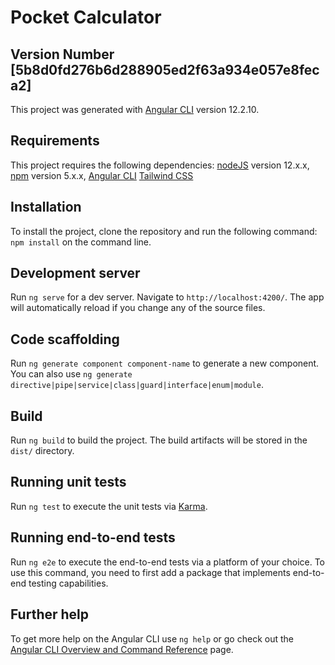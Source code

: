 # Pocket Calculator

## Version Number [5b8d0fd276b6d288905ed2f63a934e057e8feca2]

This project was generated with [Angular CLI](https://github.com/angular/angular-cli) version 12.2.10.

## Requirements
This project requires the following dependencies:
[nodeJS](https://nodejs.org/en/) version 12.x.x,
[npm](https://www.npmjs.com/) version 5.x.x,
[Angular CLI](https://angular.io/start)
[Tailwind CSS](https://tailwindcss.com/)


## Installation
To install the project, clone the repository and run the following command:
`npm install` on the command line.

## Development server

Run `ng serve` for a dev server. Navigate to `http://localhost:4200/`. The app will automatically reload if you change any of the source files.

## Code scaffolding

Run `ng generate component component-name` to generate a new component. You can also use `ng generate directive|pipe|service|class|guard|interface|enum|module`.

## Build

Run `ng build` to build the project. The build artifacts will be stored in the `dist/` directory.

## Running unit tests

Run `ng test` to execute the unit tests via [Karma](https://karma-runner.github.io).

## Running end-to-end tests

Run `ng e2e` to execute the end-to-end tests via a platform of your choice. To use this command, you need to first add a package that implements end-to-end testing capabilities.

## Further help

To get more help on the Angular CLI use `ng help` or go check out the [Angular CLI Overview and Command Reference](https://angular.io/cli) page.
